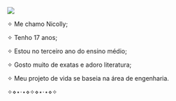 ![](https://media1.tenor.com/m/IXTbkdWQFsgAAAAC/powerpuff-girls.gif)

✧ Me chamo Nicolly; 

✧ Tenho 17 anos; 

✧ Estou no terceiro ano do ensino médio;

✧ Gosto muito de exatas e adoro literatura;

✧ Meu projeto de vida se baseia na área de engenharia.

✧⋄⋆⋅⋆⋄✧⋄⋆⋅⋆⋄✧
